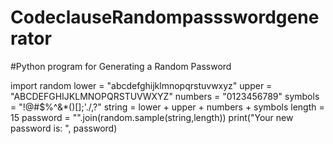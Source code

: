 # CodeclauseRandompassswordgenerator
#Python program for Generating a Random Password

import random
lower = "abcdefghijklmnopqrstuvwxyz"
upper = "ABCDEFGHIJKLMNOPQRSTUVWXYZ"
numbers = "0123456789"
symbols = "!@#$%^&*()[];'./,?"
string = lower + upper + numbers + symbols
length = 15
password = "".join(random.sample(string,length))
print("Your new password is: ", password)
